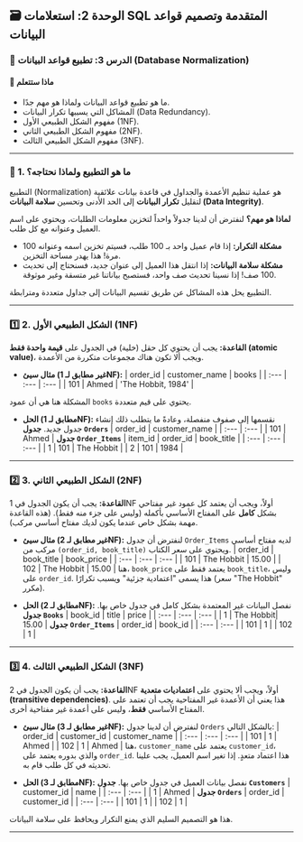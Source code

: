 ## 🗃️ الوحدة 2: استعلامات SQL المتقدمة وتصميم قواعد البيانات

### 📘 الدرس 3: تطبيع قواعد البيانات (Database Normalization)

#### 🧠 **ماذا ستتعلم**
* ما هو تطبيع قواعد البيانات ولماذا هو مهم جدًا.
* المشاكل التي يسببها تكرار البيانات (Data Redundancy).
* مفهوم الشكل الطبيعي الأول (1NF).
* مفهوم الشكل الطبيعي الثاني (2NF).
* مفهوم الشكل الطبيعي الثالث (3NF).

---
### 🤔 1. ما هو التطبيع ولماذا نحتاجه؟
التطبيع (Normalization) هو عملية تنظيم الأعمدة والجداول في قاعدة بيانات علائقية لتقليل **تكرار البيانات** إلى الحد الأدنى وتحسين **سلامة البيانات (Data Integrity)**.

**لماذا هو مهم؟** لنفترض أن لدينا جدولاً واحداً لتخزين معلومات الطلبات، ويحتوي على اسم العميل وعنوانه مع كل طلب.
* **مشكلة التكرار:** إذا قام عميل واحد بـ 100 طلب، فسيتم تخزين اسمه وعنوانه 100 مرة! هذا يهدر مساحة التخزين.
* **مشكلة سلامة البيانات:** إذا انتقل هذا العميل إلى عنوان جديد، فسنحتاج إلى تحديث 100 صف! إذا نسينا تحديث صف واحد، فستصبح بياناتنا غير متسقة وغير موثوقة.

التطبيع يحل هذه المشاكل عن طريق تقسيم البيانات إلى جداول متعددة ومترابطة.

---
### 1️⃣ 2. الشكل الطبيعي الأول (1NF)
**القاعدة:** يجب أن يحتوي كل حقل (خلية) في الجدول على **قيمة واحدة فقط (atomic value)**، ويجب ألا تكون هناك مجموعات متكررة من الأعمدة.

* **مثال سيئ (غير مطابق لـ 1NF):**
| order_id | customer_name | books |
| :--- | :--- | :--- |
| 101 | Ahmed | 'The Hobbit, 1984' |

المشكلة هنا هي أن عمود `books` يحتوي على قيم متعددة.

* **الحل (مطابق لـ 1NF):**
نقسمها إلى صفوف منفصلة، وعادةً ما يتطلب ذلك إنشاء جدول جديد.
**جدول `Orders`**
| order_id | customer_name |
| :--- | :--- |
| 101 | Ahmed |
**جدول `Order_Items`**
| item_id | order_id | book_title |
| :--- | :--- | :--- |
| 1 | 101 | The Hobbit |
| 2 | 101 | 1984 |

---
### 2️⃣ 3. الشكل الطبيعي الثاني (2NF)
**القاعدة:** يجب أن يكون الجدول في 1NF أولاً، ويجب أن يعتمد كل عمود غير مفتاحي بشكل **كامل** على المفتاح الأساسي بأكمله (وليس على جزء منه فقط). (هذه القاعدة مهمة بشكل خاص عندما يكون لديك مفتاح أساسي مركب).

* **مثال سيئ (غير مطابق لـ 2NF):**
لنفترض أن جدول `Order_Items` لديه مفتاح أساسي مركب من `(order_id, book_title)` ويحتوي على سعر الكتاب.
| order_id | book_title | book_price |
| :--- | :--- | :--- |
| 101 | The Hobbit | 15.00 |
| 102 | The Hobbit | 15.00 |
هنا، `book_price` يعتمد فقط على `book_title`، وليس على `order_id`. هذا يسمى "اعتمادية جزئية" ويسبب تكرارًا (سعر "The Hobbit" مكرر).

* **الحل (مطابق لـ 2NF):**
نفصل البيانات غير المعتمدة بشكل كامل في جدول خاص بها.
**جدول `Books`**
| book_id | title | price |
| :--- | :--- | :--- |
| 1 | The Hobbit| 15.00 |
**جدول `Order_Items`**
| order_id | book_id |
| :--- | :--- |
| 101 | 1 |
| 102 | 1 |

---
### 3️⃣ 4. الشكل الطبيعي الثالث (3NF)
**القاعدة:** يجب أن يكون الجدول في 2NF أولاً، ويجب ألا يحتوي على **اعتماديات متعدية (transitive dependencies)**. هذا يعني أن الأعمدة غير المفتاحية يجب أن تعتمد على المفتاح الأساسي **فقط**، وليس على أعمدة غير مفتاحية أخرى.

* **مثال سيئ (غير مطابق لـ 3NF):**
لنفترض أن لدينا جدول `Orders` بالشكل التالي:
| order_id | customer_id | customer_name |
| :--- | :--- | :--- |
| 101 | 1 | Ahmed |
| 102 | 1 | Ahmed |
هنا، `customer_name` يعتمد على `customer_id`، والذي بدوره يعتمد على `order_id`. هذا اعتماد متعدٍ. إذا تغير اسم العميل، يجب علينا تحديثه في كل طلب قام به.

* **الحل (مطابق لـ 3NF):**
نفصل بيانات العميل في جدول خاص بها.
**جدول `Customers`**
| customer_id | name |
| :--- | :--- |
| 1 | Ahmed |
**جدول `Orders`**
| order_id | customer_id |
| :--- | :--- |
| 101 | 1 |
| 102 | 1 |

هذا هو التصميم السليم الذي يمنع التكرار ويحافظ على سلامة البيانات.

---
